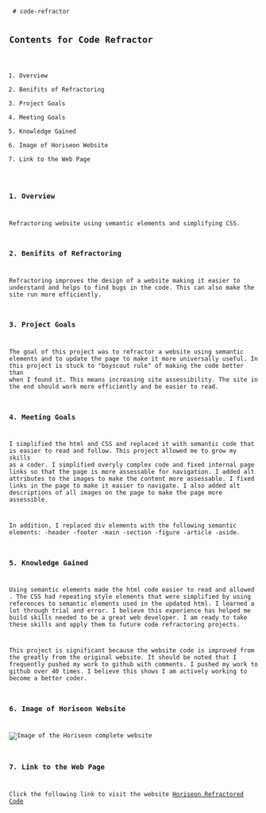 <Code Refractor Project>
 # code-refractor

## Contents for Code Refractor
1. Overview
2. Benifits of Refractoring
3. Project Goals
4. Meeting Goals
5. Knowledge Gained
6. Image of Horiseon Website
7. Link to the Web Page

### 1. Overview
Refractoring website using semantic elements and simplifying CSS.

### 2. Benifits of Refractoring
Refractoring improves the design of a website making it easier to understand and helps to find bugs in the code. This can also make the site run more efficiently.

### 3. Project Goals 
The goal of this project was to refractor a website using semantic elements and to update the page to make it more universally useful. In this project is stuck to "boyscout rule" of making the code better than when I found it. This means increasing site assessibility. The site in the end should work more efficiently and be easier to read.

### 4. Meeting Goals
I simplified the html and CSS and replaced it with semantic code that is easier to read and follow. This project allowed me to grow my skills as a coder. I simplified overyly complex code and fixed internal page links so that the page is more assessable for navigation. I added alt attributes to the images to make the content more assessable. I fixed links in the page to make it easier to navigate. I also added alt descriptions of all images on the page to make the page more assessible.

In addition, I replaced div elements with the following semantic elements: -header -footer -main -section -figure -article -aside.

### 5. Knowledge Gained
 Using semantic elements made the html code easier to read and allowed . The CSS had repeating style elements that were simplified by using references to semantic elements used in the updated html. I learned a lot through trial and error. I believe this experience has helped me build skills needed to be a great web developer. I am ready to take these skills and apply them to future code refractoring projects.

 This project is significant because the website code is improved from the greatly from the original website. It should be noted that I frequently pushed my work to github with comments. I pushed my work to github over 40 times. I believe this shows I am actively working to become a better coder.

### 6. Image of Horiseon Website
![Image of the Horiseon complete website](./assets/images/horeseon_website_screenshot.jpeg)

### 7. Link to the Web Page
  Click the following link to visit the website [Horiseon Refractored Code](https://grave019.github.io/code-refractor/)
